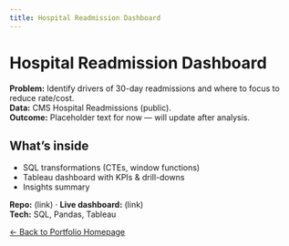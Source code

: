 ```yaml
---
title: Hospital Readmission Dashboard
---
```


# Hospital Readmission Dashboard

**Problem:** Identify drivers of 30-day readmissions and where to focus to reduce rate/cost.  
**Data:** CMS Hospital Readmissions (public).  
**Outcome:** Placeholder text for now — will update after analysis.

## What’s inside
- SQL transformations (CTEs, window functions)
- Tableau dashboard with KPIs & drill-downs
- Insights summary

**Repo:** (link) · **Live dashboard:** (link)  
**Tech:** SQL, Pandas, Tableau

[← Back to Portfolio Homepage](../index.md)
